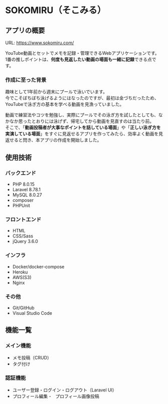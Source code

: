 # SOKOMIRU（そこみる）

## アプリの概要
URL: https://www.sokomiru.com/

YouTube動画とセットでメモを記録・管理できるWebアプリケーションです。<br>
1番の推しポイントは、**何度も見返したい動画の場面も一緒に記録**できる点です。

### 作成に至った背景
趣味として1年前から週末にプールで泳いでいます。<br>
今でこそぼちぼち泳げるようにはなったのですが、最初は金づちだったため、YouTubeで泳ぎ方の基本を学べる動画を見漁っていました。<br>

動画で練習法やコツを勉強し、実際にプールでその泳ぎ方を試したとしても、なかなか思ったとおりには泳げず、帰宅してから動画を見直すのは当たり前。<br>
そこで、「**動画投稿者が大事なポイントを話している場面**」や「**正しい泳ぎ方を実演している場面**」をすぐに見返せるアプリを作ってみたら、効率よく動画を見返せると閃き、本アプリの作成を開始しました。


## 使用技術

### バックエンド
- PHP 8.0.15
- Laravel 8.78.1
- MySQL 8.0.27
- composer
- PHPUnit

### フロントエンド
- HTML
- CSS/Sass
- jQuery 3.6.0

### インフラ
- Docker/docker-compose
- Heroku
- AWS(S3)
- Nginx

### その他
- Git/GitHub
- Visual Studio Code

## 機能一覧
### メイン機能
- メモ投稿（CRUD）
- タグ付け

### 認証機能
- ユーザー登録・ログイン・ログアウト（Laravel UI） 
- プロフィール編集
  -　プロフィール画像投稿 


